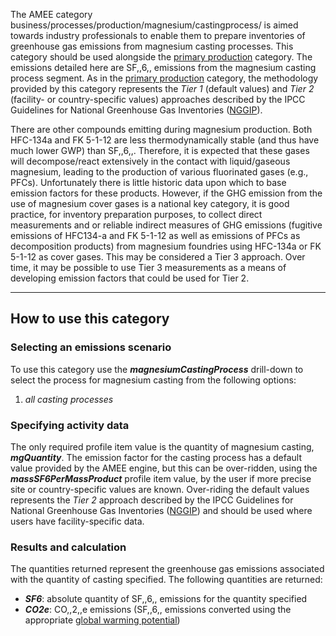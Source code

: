 The AMEE category
business/processes/production/magnesium/castingprocess/ is aimed towards
industry professionals to enable them to prepare inventories of
greenhouse gas emissions from magnesium casting processes. This category
should be used alongside the [primary
production](Magnesium_primary_production) category. The emissions
detailed here are SF,,6,, emissions from the magnesium casting process
segment. As in the [primary production](Magnesium_primary_production)
category, the methodology provided by this category represents the *Tier
1* (default values) and *Tier 2* (facility- or country-specific values)
approaches described by the IPCC Guidelines for National Greenhouse Gas
Inventories
([NGGIP](http://www.ipcc-nggip.iges.or.jp/public/2006gl/vol3.html)).

There are other compounds emitting during magnesium production. Both
HFC-134a and FK 5-1-12 are less thermodynamically stable (and thus have
much lower GWP) than SF,,6,,. Therefore, it is expected that these gases
will decompose/react extensively in the contact with liquid/gaseous
magnesium, leading to the production of various fluorinated gases (e.g.,
PFCs). Unfortunately there is little historic data upon which to base
emission factors for these products. However, if the GHG emission from
the use of magnesium cover gases is a national key category, it is good
practice, for inventory preparation purposes, to collect direct
measurements and or reliable indirect measures of GHG emissions
(fugitive emissions of HFC134-a and FK 5-1-12 as well as emissions of
PFCs as decomposition products) from magnesium foundries using HFC-134a
or FK 5-1-12 as cover gases. This may be considered a Tier 3 approach.
Over time, it may be possible to use Tier 3 measurements as a means of
developing emission factors that could be used for Tier 2.

-----

## How to use this category

### Selecting an emissions scenario

To use this category use the ***magnesiumCastingProcess*** drill-down to
select the process for magnesium casting from the following options:

1.  *all casting processes*

### Specifying activity data

The only required profile item value is the quantity of magnesium
casting, ***mgQuantity***. The emission factor for the casting process
has a default value provided by the AMEE engine, but this can be
over-ridden, using the ***massSF6PerMassProduct*** profile item value,
by the user if more precise site or country-specific values are known.
Over-riding the default values represents the *Tier 2* approach
described by the IPCC Guidelines for National Greenhouse Gas Inventories
([NGGIP](http://www.ipcc-nggip.iges.or.jp/public/2006gl/vol3.html)) and
should be used where users have facility-specific data.

### Results and calculation

The quantities returned represent the greenhouse gas emissions
associated with the quantity of casting specified. The following
quantities are returned:

  - ***SF6***: absolute quantity of SF,,6,, emissions for the quantity
    specified
  - ***CO2e***: CO,,2,,e emissions (SF,,6,, emissions converted using
    the appropriate [global warming
    potential](Greenhouse_gases_Global_warming_potentials))
